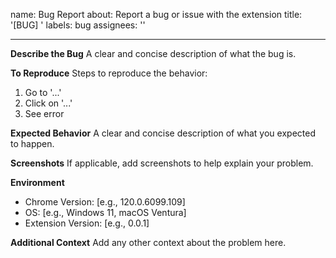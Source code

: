name: Bug Report
about: Report a bug or issue with the extension
title: '[BUG] '
labels: bug
assignees: ''

---

**Describe the Bug**
A clear and concise description of what the bug is.

**To Reproduce**
Steps to reproduce the behavior:
1. Go to '...'
2. Click on '...'
3. See error

**Expected Behavior**
A clear and concise description of what you expected to happen.

**Screenshots**
If applicable, add screenshots to help explain your problem.

**Environment**
- Chrome Version: [e.g., 120.0.6099.109]
- OS: [e.g., Windows 11, macOS Ventura]
- Extension Version: [e.g., 0.0.1]

**Additional Context**
Add any other context about the problem here.